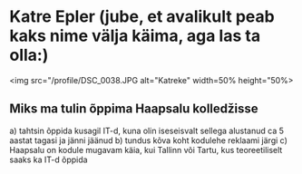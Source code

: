 # Katre Epler (jube, et avalikult peab kaks nime välja käima, aga las ta olla:)
<img src="/profile/DSC_0038.JPG alt="Katreke" width=50% height="50%>


## Miks ma tulin õppima Haapsalu kolledžisse

a) tahtsin õppida kusagil IT-d, kuna olin iseseisvalt sellega alustanud ca 5 aastat tagasi ja jänni jäänud
b) tundus kõva koht kodulehe reklaami järgi
c) Haapsalu on kodule mugavam käia, kui Tallinn või Tartu, kus teoreetiliselt saaks ka IT-d õppida
